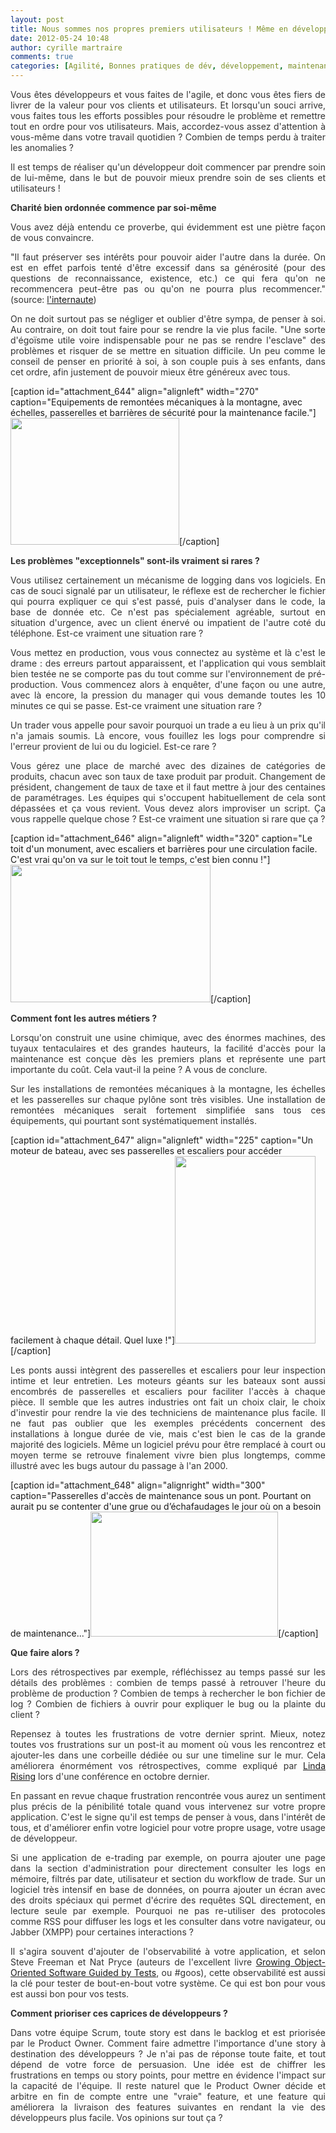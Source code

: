 ```yaml
---
layout: post
title: Nous sommes nos propres premiers utilisateurs ! Même en développement logiciel, prendre soin de soi aide à mieux donner satisfaction à tous.
date: 2012-05-24 10:48
author: cyrille martraire
comments: true
categories: [Agilité, Bonnes pratiques de dév, développement, maintenance, Programmation]
---
```

<p style="text-align: justify;"><span style="color: #333333;">Vous êtes développeurs et vous faites de l'agile, et donc vous êtes fiers de livrer de la valeur pour vos clients et utilisateurs. Et lorsqu'un souci arrive, vous faites tous les efforts possibles pour résoudre le problème et remettre tout en ordre pour vos utilisateurs. Mais, accordez-vous assez d'attention à vous-même dans votre travail quotidien ? Combien de temps perdu à traiter les anomalies ?</span></p>
<p style="text-align: justify;"><span style="color: #333333;">Il est temps de réaliser qu'un développeur doit commencer par prendre soin de lui-même, dans le but de pouvoir mieux prendre soin de ses clients et utilisateurs !</span></p>
<p style="text-align: justify;"><span style="color: #333333;"><strong>Charité bien ordonnée commence par soi-même</strong></span></p>
<p style="text-align: justify;"><span style="color: #333333;"> Vous avez déjà entendu ce proverbe, qui évidemment est une piètre façon de vous convaincre.</span></p>
<p style="text-align: justify;"><span style="color: #333333;">"Il faut préserver ses intérêts pour pouvoir aider l'autre dans la durée. On est en effet parfois tenté d'être excessif dans sa générosité (pour des questions de reconnaissance, existence, etc.) ce qui fera qu'on ne recommencera peut-être pas ou qu'on ne pourra plus recommencer." (source: <a href="http://www.linternaute.com/proverbe/315/charite-bien-ordonnee-commence-par-soi-meme">l'internaute</a>)</span></p>
<p style="text-align: justify;"><span style="color: #333333;">On ne doit surtout pas se négliger et oublier d'être sympa, de penser à soi. Au contraire, on doit tout faire pour se rendre la vie plus facile. "Une sorte d'égoïsme utile voire indispensable pour ne pas se rendre l'esclave" des problèmes et risquer de se mettre en situation difficile. Un peu comme le conseil de penser en priorité à soi, à son couple puis à ses enfants, dans cet ordre, afin justement de pouvoir mieux être généreux avec tous.</span></p>


[caption id="attachment_644" align="alignleft" width="270" caption="Equipements de remontées mécaniques à la montagne, avec échelles, passerelles et barrières de sécurité pour la maintenance facile."]<a href="http://www.arolla.fr/blog/wp-content/uploads/2012/05/embarquedescentep7af9.jpg"><img class="size-medium wp-image-644 " title="embarquedescentep7af9" src="http://www.arolla.fr/blog/wp-content/uploads/2012/05/embarquedescentep7af9-300x225.jpg" alt="" width="270" height="203" /></a>[/caption]
<p style="text-align: justify;"><span style="color: #333333;"><strong>Les problèmes "exceptionnels" sont-ils vraiment si rares ?</strong></span></p>
<p style="text-align: justify;"><span style="color: #333333;"> Vous utilisez certainement un mécanisme de logging dans vos logiciels. En cas de souci signalé par un utilisateur, le réflexe est de rechercher le fichier qui pourra expliquer ce qui s'est passé, puis d'analyser dans le code, la base de donnée etc. Ce n'est pas spécialement agréable, surtout en situation d'urgence, avec un client énervé ou impatient de l'autre coté du téléphone. Est-ce vraiment une situation rare ?</span></p>
<p style="text-align: justify;"><span style="color: #333333;">Vous mettez en production, vous vous connectez au système et là c'est le drame : des erreurs partout apparaissent, et l'application qui vous semblait bien testée ne se comporte pas du tout comme sur l'environnement de pré-production. Vous commencez alors à enquêter, d'une façon ou une autre, avec là encore, la pression du manager qui vous demande toutes les 10 minutes ce qui se passe. Est-ce vraiment une situation rare ?</span></p>
<p style="text-align: justify;"><span style="color: #333333;">Un trader vous appelle pour savoir pourquoi un trade a eu lieu à un prix qu'il n'a jamais soumis. Là encore, vous fouillez les logs pour comprendre si l'erreur provient de lui ou du logiciel. Est-ce rare ?</span></p>
<p style="text-align: justify;"><span style="color: #333333;">Vous gérez une place de marché avec des dizaines de catégories de produits, chacun avec son taux de taxe produit par produit. Changement de président, changement de taux de taxe et il faut mettre à jour des centaines de paramétrages. Les équipes qui s'occupent habituellement de cela sont dépassées et ça vous revient. Vous devez alors improviser un script. Ça vous rappelle quelque chose ? Est-ce vraiment une situation si rare que ça ?</span></p>


[caption id="attachment_646" align="alignleft" width="320" caption="Le toit d&#39;un monument, avec escaliers et barrières pour une circulation facile. C&#39;est vrai qu&#39;on va sur le toit tout le temps, c&#39;est bien connu !"]<a href="http://www.arolla.fr/blog/wp-content/uploads/2012/05/theatre_du_chatelet.jpg"><img class="size-medium wp-image-646 " title="theatre_du_chatelet" src="http://www.arolla.fr/blog/wp-content/uploads/2012/05/theatre_du_chatelet-300x200.jpg" alt="" width="320" height="220" /></a>[/caption]
<p style="text-align: justify;"><span style="color: #333333;"><strong>Comment font les autres métiers ? </strong></span></p>
<p style="text-align: justify;"><strong></strong><span style="color: #333333;">Lorsqu'on construit une usine chimique, avec des énormes machines, des tuyaux tentaculaires et des grandes hauteurs, la facilité d'accès pour la maintenance est conçue dès les premiers plans et représente une part importante du coût. Cela vaut-il la peine ? A vous de conclure. </span></p>
<p style="text-align: justify;"><span style="color: #333333;">Sur les installations de remontées mécaniques à la montagne, les échelles et les passerelles sur chaque pylône sont très visibles. Une installation de remontées mécaniques serait fortement simplifiée sans tous ces équipements, qui pourtant sont systématiquement installés.</span></p>


[caption id="attachment_647" align="alignleft" width="225" caption="Un moteur de bateau, avec ses passerelles et escaliers pour accéder facilement à chaque détail. Quel luxe !"]<a href="http://www.arolla.fr/blog/wp-content/uploads/2012/05/vessel_engine_room.jpg"><img class="size-medium wp-image-647 " title="vessel_engine_room" src="http://www.arolla.fr/blog/wp-content/uploads/2012/05/vessel_engine_room-225x300.jpg" alt="" width="225" height="300" /></a>[/caption]
<p style="text-align: justify;"><span style="color: #333333;">Les ponts aussi intègrent des passerelles et escaliers pour leur inspection intime et leur entretien. Les moteurs géants sur les bateaux sont aussi encombrés de passerelles et escaliers pour faciliter l'accès à chaque pièce. </span><span style="color: #333333;">Il semble que les autres industries ont fait un choix clair, le choix d'investir pour rendre la vie des techniciens de maintenance plus facile. Il ne faut pas oublier que les exemples précédents concernent des installations à longue durée de vie, mais c'est bien le cas de la grande majorité des logiciels. Même un logiciel prévu pour être remplacé à court ou moyen terme se retrouve finalement vivre bien plus longtemps, comme illustré avec les bugs autour du passage à l'an 2000.</span></p>


[caption id="attachment_648" align="alignright" width="300" caption="Passerelles d&#39;accès de maintenance sous un pont. Pourtant on aurait pu se contenter d&#39;une grue ou d’échafaudages le jour où on a besoin de maintenance..."]<a href="http://www.arolla.fr/blog/wp-content/uploads/2012/05/viaduc_escalier.jpg"><img class="size-medium wp-image-648  " title="viaduc_escalier" src="http://www.arolla.fr/blog/wp-content/uploads/2012/05/viaduc_escalier-300x200.jpg" alt="" width="300" height="200" /></a>[/caption]
<p style="text-align: justify;"><span style="color: #333333;"><strong>Que faire alors ?</strong></span></p>
<p style="text-align: justify;"><span style="color: #333333;"> Lors des rétrospectives par exemple, réfléchissez au temps passé sur les détails des problèmes : combien de temps passé à retrouver l'heure du problème de production ? Combien de temps à rechercher le bon fichier de log ? Combien de fichiers à ouvrir pour expliquer le bug ou la plainte du client ?</span></p>
<p style="text-align: justify;"><span style="color: #333333;">Repensez à toutes les frustrations de votre dernier sprint. Mieux, notez toutes vos frustrations sur un post-it au moment où vous les rencontrez et ajouter-les dans une corbeille dédiée ou sur une timeline sur le mur. Cela améliorera énormément vos rétrospectives, comme expliqué par <a href="http://www.lindarising.org/" target="_blank">Linda Rising</a> lors d'une conférence en octobre dernier.</span></p>
<p style="text-align: justify;"><span style="color: #333333;">En passant en revue chaque frustration rencontrée vous aurez un sentiment plus précis de la pénibilité totale quand vous intervenez sur votre propre application. C'est le signe qu'il est temps de penser à vous, dans l'intérêt de tous, et d'améliorer enfin votre logiciel pour votre propre usage, votre usage de développeur.</span></p>
<p style="text-align: justify;"><span style="color: #333333;">Si une application de e-trading par exemple, on pourra ajouter une page dans la section d'administration pour directement consulter les logs en mémoire, filtrés par date, utilisateur et section du workflow de trade. Sur un logiciel très intensif en base de données, on pourra ajouter un écran avec des droits spéciaux qui permet d'écrire des requêtes SQL directement, en lecture seule par exemple. Pourquoi ne pas re-utiliser des protocoles comme RSS pour diffuser les logs et les consulter dans votre navigateur, ou Jabber (XMPP) pour certaines interactions ?</span></p>
<p style="text-align: justify;"><span style="color: #333333;">Il s'agira souvent d'ajouter de l'observabilité à votre application, et selon Steve Freeman et Nat Pryce (auteurs de l'excellent livre <a href="http://www.goodreads.com/book/show/4268826-growing-object-oriented-software-guided-by-tests" target="_blank">Growing Object-Oriented Software Guided by Tests</a>, ou #goos), cette observabilité est aussi la clé pour tester de bout-en-bout votre système. Ce qui est bon pour vous est aussi bon pour vos tests.</span></p>
<p style="text-align: justify;"><span style="color: #333333;"><strong>Comment prioriser ces caprices de développeurs ?</strong></span></p>
<p style="text-align: justify;"><span style="color: #333333;"> Dans votre équipe Scrum, toute story est dans le backlog et est priorisée par le Product Owner. Comment faire admettre l'importance d'une story à destination des développeurs ? Je n'ai pas de réponse toute faite, et tout dépend de votre force de persuasion. Une idée est de chiffrer les frustrations en temps ou story points, pour mettre en évidence l'impact sur la capacité de l'équipe. Il reste naturel que le Product Owner décide et arbitre en fin de compte entre une "vraie" feature, et une feature qui améliorera la livraison des features suivantes en rendant la vie des développeurs plus facile. Vos opinions sur tout ça ?</span></p>
